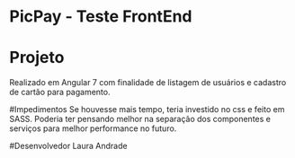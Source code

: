# PicPay - Teste FrontEnd

# Projeto 
Realizado em Angular 7 com finalidade de listagem de usuários e cadastro de cartão para pagamento.

#Impedimentos
Se houvesse mais tempo, teria investido no css e feito em SASS.
Poderia ter pensando melhor na separação dos componentes e serviços para melhor performance no futuro.

#Desenvolvedor
Laura Andrade